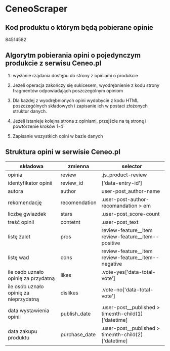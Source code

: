 # CeneoScraper

## Kod produktu o którym będą pobierane opinie
84514582

## Algorytm pobierania opini o pojedynczym produkcie z serwisu Ceneo.pl
1. wysłanie rządania dostępu do strony z opiniami o produkcie

2. Jeżeli operacja zakończy się sukicesem, wyodrębnienie z kodu strony fragmentów odpowiadająch poszczególnym opiniom
3. Dla każdej z wyodrębnionych opini wydobycie z kodu HTML poszczególnych składowych i zapisanie ich w postaci złożonych struktur danych.
4. Jeżeli istanieje kolejna strona z opiniami, przejście na tą stronę i powtórzenie kroków 1-4
5. Zapisanie wszystkich opini w bazie danych
## Struktura opini w serwisie Ceneo.pl

|składowa | zmienna| selector|
|---------|--------|---------|
|opinia|review|.js_product-review|
| identyfikator opinii|review_id|['data-entry-id']|
| autora|author|user-post_author-name|
| rekomendację|recomendation|.user-post-author-recomandation > em |
| liczbę gwiazdek|stars|.user-post_score-count|
| treść opinii|contetnt|.user-post_text|
| listę zalet|pros|review-feature__item review-feature__item--positive|
| listę wad|cons|review-feature__item review-feature__item--negative|
| ile osób uznało opinię za przydatną|likes|.vote-yes['data-total-vote']|
| ile osób uznało opinię za nieprzydatną|dislikes|.vote-no['data-total-vote']|
| data wystawienia opinii|publish_date|.user-post__published > time:nth-child(1)['datetime]|
| data zakupu produktu|purchase_date|.user-post__published > time:nth-child(2)['datetime]|